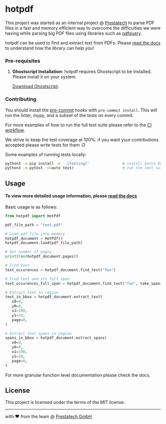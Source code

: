 # hotpdf

This project was started as an internal project @ [Prestatech](http://prestatech.com/) to parse PDF files in a fast and memory efficient way to overcome the difficulties we were having while parsing big PDF files using libraries such as [pdfquery](https://github.com/jcushman/pdfquery).

hotpdf can be used to find and extract text from PDFs.
Please [read the docs](https://hotpdf.readthedocs.io/en/latest/) to understand how the library can help you!

### Pre-requisites

1. **Ghostscript Installation:**
   hotpdf requires Ghostscript to be installed. Please install it on your system.

   [Download Ghostscript](https://www.ghostscript.com/).

### Contributing

You should install the [pre-commit](https://github.com/weareprestatech/hotpdf/blob/main/.pre-commit-config.yaml) hooks with `pre-commit install`. This will run the linter, mypy, and a subset of the tests on every commit.

For more examples of how to run the full test suite please refer to the [CI workflow](https://github.com/weareprestatech/hotpdf/blob/main/.github/workflows/test.yml).

We strive to keep the test coverage at 100%: if you want your contributions accepted please write tests for them :D

Some examples of running tests locally:

```bash
python3 -m pip install -e '.[testing]'               # install extra deps for testing
python3 -m pytest -n=auto test/                      # run the test suite
```

## Usage

#### To view more detailed usage information, please [read the docs](https://hotpdf.readthedocs.io/en/latest/)


Basic usage is as follows:
```python
from hotpdf import HotPdf

pdf_file_path = "test.pdf"

# Load pdf file into memory
hotpdf_document = HotPdf()
hotpdf_document.load(pdf_file_path)

# Get number of pages
print(len(hotpdf_document.pages))

# Find text
text_occurences = hotpdf_document.find_text("foo")

# Find text and its full span
text_occurences_full_span = hotpdf_document.find_text("foo", take_span=True)

# Extract text in region
text_in_bbox = hotpdf_document.extract_text(
   x0=0,
   y0=0,
   x1=100,
   y1=10,
   page=0,
)

# Extract text spans in region
spans_in_bbox = hotpdf_document.extract_spans(
   x0=0,
   y0=0,
   x1=100,
   y1=10,
   page=0,
)
```
For more granular function level documentation please check the docs.

## License
This project is licensed under the terms of the MIT license.

---
with ❤️ from the team @ [Prestatech GmbH](https://prestatech.com/)
